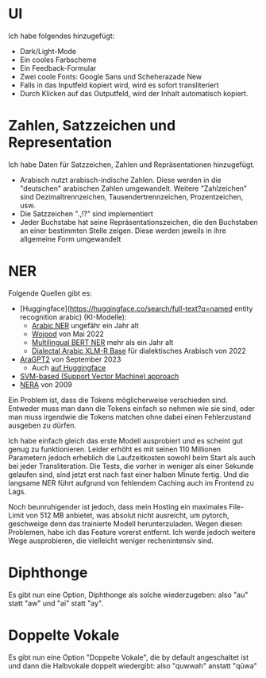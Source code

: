 # UI

Ich habe folgendes hinzugefügt:

- Dark/Light-Mode
- Ein cooles Farbscheme
- Ein Feedback-Formular
- Zwei coole Fonts: Google Sans und Scheherazade New
- Falls in das Inputfeld kopiert wird, wird es sofort transliteriert
- Durch Klicken auf das Outputfeld, wird der Inhalt automatisch kopiert. 

# Zahlen, Satzzeichen und Representation

Ich habe Daten für Satzzeichen, Zahlen und Repräsentationen hinzugefügt. 

- Arabisch nutzt arabisch-indische Zahlen. Diese werden in die "deutschen" arabischen Zahlen umgewandelt. Weitere "Zahlzeichen" sind Dezimaltrennzeichen, Tausendertrennzeichen, Prozentzeichen, usw.
- Die Satzzeichen ".,!?" sind implementiert
- Jeder Buchstabe hat seine Repräsentationszeichen, die den Buchstaben an einer bestimmten Stelle zeigen. Diese werden jeweils in ihre allgemeine Form umgewandelt

# NER

Folgende Quellen gibt es:

- [Huggingface](https://huggingface.co/search/full-text?q=named entity recognition arabic) (KI-Modelle):
    - [Arabic NER](https://huggingface.co/hatmimoha/arabic-ner) ungefähr ein Jahr alt
    - [Wojood](https://huggingface.co/SinaLab/ArabicWojood-FlatNER) von Mai 2022
    - [Multilingual BERT NER](https://huggingface.co/Davlan/bert-base-multilingual-cased-ner-hrl) mehr als ein Jahr alt
    - [Dialectal Arabic XLM-R Base](https://huggingface.co/3ebdola/Dialectal-Arabic-XLM-R-Base) für dialektisches Arabisch von 2022
- [AraGPT2](https://link.springer.com/chapter/10.1007/978-3-031-41774-0_18) von September 2023
    - Auch [auf Huggingface](https://huggingface.co/aubmindlab/aragpt2-base)
- [SVM-based (Support Vector Machine) approach](https://www.semanticscholar.org/paper/Arabic-Named-Entity-Recognition%3A-An-SVM-based-Benajiba-Diab/67b4b59aa65c5f65c47deff75c3bf5386b129e92)
- [NERA](https://www.researchgate.net/publication/264209725_NERA_Named_entity_recognition_for_Arabic) von 2009

Ein Problem ist, dass die Tokens möglicherweise verschieden sind. Entweder muss man dann die Tokens einfach so nehmen wie sie sind, oder man muss irgendwie die Tokens matchen ohne dabei einen Fehlerzustand ausgeben zu dürfen. 

Ich habe einfach gleich das erste Modell ausprobiert und es scheint gut genug zu funktionieren. Leider erhöht es mit seinen 110 Millionen Parametern jedoch erheblich die Laufzeitkosten sowohl beim Start als auch bei jeder Transliteration. Die Tests, die vorher in weniger als einer Sekunde gelaufen sind, sind jetzt erst nach fast einer halben Minute fertig. Und die langsame NER führt aufgrund von fehlendem Caching auch im Frontend zu Lags. 

Noch beunruhigender ist jedoch, dass mein Hosting ein maximales File-Limit von 512 MB anbietet, was absolut nicht ausreicht, um pytorch, geschweige denn das trainierte Modell herunterzuladen. Wegen diesen Problemen, habe ich das Feature vorerst entfernt. Ich werde jedoch weitere Wege ausprobieren, die vielleicht weniger rechenintensiv sind. 

# Diphthonge

Es gibt nun eine Option, Diphthonge als solche wiederzugeben: also "au" statt "aw" und "ai" statt "ay".

# Doppelte Vokale

Es gibt nun eine Option "Doppelte Vokale", die by default angeschaltet ist und dann die Halbvokale doppelt wiedergibt: also "quwwah" anstatt "qūwa"